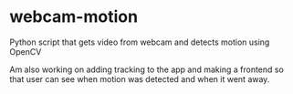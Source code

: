 # webcam-motion
Python script that gets video from webcam and detects motion using OpenCV

Am also working on adding tracking to the app and making a frontend so that user can see when motion was detected
and when it went away. 
